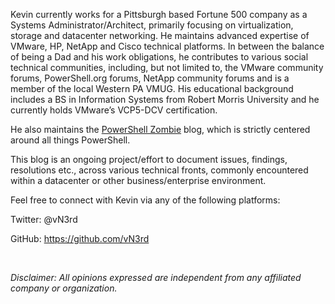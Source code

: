<!--
---
id: 6
title: About
date: 2011-04-26T04:18:44+00:00
author: Kevin Kirkpatrick
layout: page
guid: http://vmotivated.wordpress.com/?page_id=2
---
-->
Kevin currently works for a Pittsburgh based Fortune 500 company as a Systems Administrator/Architect, primarily focusing on virtualization, storage and datacenter networking. He maintains advanced expertise of VMware, HP, NetApp and Cisco technical platforms. In between the balance of being a Dad and his work obligations, he contributes to various social technical communities, including, but not limited to, the VMware community forums, PowerShell.org forums, NetApp community forums and is a member of the local Western PA VMUG. His educational background includes a BS in Information Systems from Robert Morris University and he currently holds VMware&#8217;s VCP5-DCV certification.

He also maintains the [PowerShell Zombie](http://www.PowerShellZombie.com) blog, which is strictly centered around all things PowerShell.

This blog is an ongoing project/effort to document issues, findings, resolutions etc., across various technical fronts, commonly encountered within a datacenter or other business/enterprise environment.

Feel free to connect with Kevin via any of the following platforms:

Twitter: @vN3rd

GitHub: <https://github.com/vN3rd>

&nbsp;

_Disclaimer: All opinions expressed are independent from any affiliated company or organization._